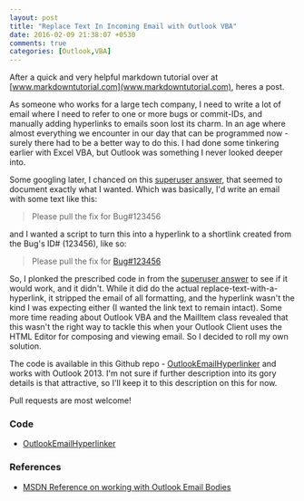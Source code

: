 ```yaml
---
layout: post
title: "Replace Text In Incoming Email with Outlook VBA"
date: 2016-02-09 21:38:07 +0530
comments: true
categories: [Outlook,VBA] 
---
```

After a quick and very helpful markdown tutorial over at [www.markdowntutorial.com](www.markdowntutorial.com), heres a post.

As someone who works for a large tech company, I need to write a lot of email where I need to refer to one or more bugs or commit-IDs, and manually adding hyperlinks to emails soon lost its charm. In an age where almost everything we encounter in our day that can be programmed now - surely there had to be a better way to do this. I had done some tinkering earlier with Excel VBA, but Outlook was something I never looked deeper into.

Some googling later, I chanced on this [superuser answer](http://superuser.com/a/464027), that seemed to document exactly what I wanted. Which was basically, I'd write an email with some text like this:
> Please pull the fix for Bug#123456

and I wanted a script to turn this into a hyperlink to a shortlink created from the Bug's ID# (123456), like so:
> Please pull the fix for [Bug#123456](http://coolbugs/123456)

So, I plonked the prescribed code in from the [superuser answer](http://superuser.com/a/464027) to see if it would work, and it didn't. While it did do the actual replace-text-with-a-hyperlink, it stripped the email of all formatting, and the hyperlink wasn't the kind I was expecting either (I wanted the link text to remain intact). Some more time reading about Outlook VBA and the MailItem class revealed that this wasn't the right way to tackle this when your Outlook Client uses the HTML Editor for composing and viewing email. So I decided to roll my own solution.

The code is available in this Github repo - [OutlookEmailHyperlinker](https://github.com/kmmankad/OutlookEmailHyperlinker) and works with Outlook 2013. I'm not sure if further description into its gory details is that attractive, so I'll keep it to this description on this for now.

Pull requests are most welcome!

### Code
* [OutlookEmailHyperlinker](https://github.com/kmmankad/OutlookEmailHyperlinker) 

### References
* [MSDN Reference on working with Outlook Email Bodies](https://msdn.microsoft.com/en-us/library/dd492012%28v=office.12%29.aspx)



